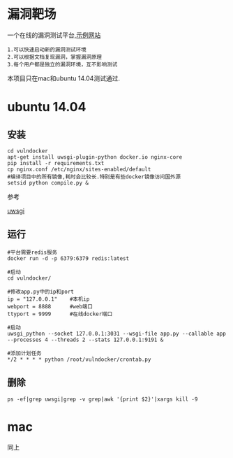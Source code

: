 # 漏洞靶场
一个在线的漏洞测试平台,[示例网站](http://139.199.206.110)

```
1.可以快速启动新的漏洞测试环境
2.可以根据文档复现漏洞，掌握漏洞原理
3.每个用户都是独立的漏洞环境，互不影响测试
```

本项目只在mac和ubuntu 14.04测试通过.

# ubuntu 14.04
## 安装

```
cd vulndocker
apt-get install uwsgi-plugin-python docker.io nginx-core
pip install -r requirements.txt
cp nginx.conf /etc/nginx/sites-enabled/default
#编译项目中的所有镜像,耗时会比较长.特别是有些docker镜像访问国外源
setsid python compile.py &
```

参考

[uwsgi](http://uwsgi-docs-cn.readthedocs.io/zh_CN/latest/WSGIquickstart.html#web)

## 运行

```
#平台需要redis服务
docker run -d -p 6379:6379 redis:latest

#启动
cd vulndocker/

#修改app.py中的ip和port
ip = "127.0.0.1"    #本机ip
webport = 8888      #web端口
ttyport = 9999      #在线docker端口

#启动
uwsgi_python --socket 127.0.0.1:3031 --wsgi-file app.py --callable app --processes 4 --threads 2 --stats 127.0.0.1:9191 &

#添加计划任务
*/2 * * * * python /root/vulndocker/crontab.py
```

## 删除

```
ps -ef|grep uwsgi|grep -v grep|awk '{print $2}'|xargs kill -9
```

# mac
同上